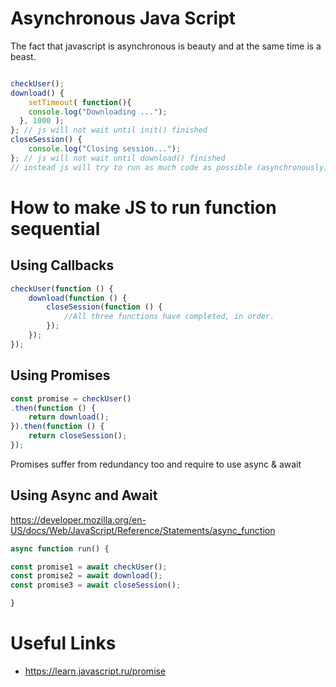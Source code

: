 # Asynchronous Java Script

The fact that javascript is asynchronous is beauty and at the same time is a beast.

```javascript

checkUser();
download() {
    setTimeout( function(){
    console.log("Downloading ...");
  }, 1000 );
}; // js will not wait until init() finished
closeSession() {
    console.log("Closing session...");
}; // js will not wait until download() finished
// instead js will try to run as much code as possible (asynchronously)

```

# How to make JS to run function sequential

## Using Callbacks

```javascript
checkUser(function () {
    download(function () {
        closeSession(function () {
            //All three functions have completed, in order.
        });
    });
});
```

## Using Promises
```javascript
const promise = checkUser()
.then(function () {
    return download();
}).then(function () {
    return closeSession();
});
```

Promises suffer from redundancy too and require to use async & await

## Using Async and Await

https://developer.mozilla.org/en-US/docs/Web/JavaScript/Reference/Statements/async_function

```javascript
async function run() {

const promise1 = await checkUser();
const promise2 = await download();
const promise3 = await closeSession();

}
```

# Useful Links

- https://learn.javascript.ru/promise




